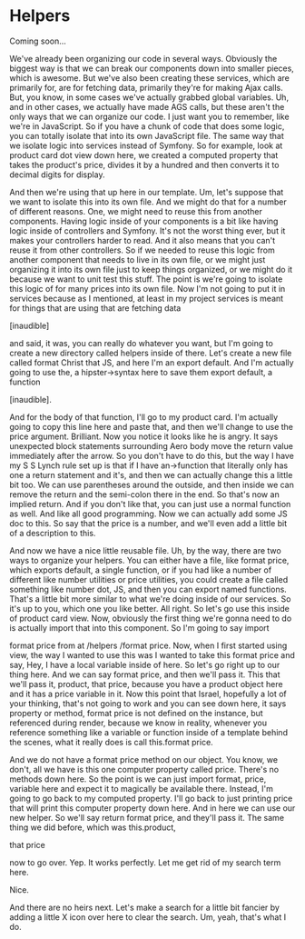 # Helpers

Coming soon...

We've already been organizing our code in several ways. Obviously the biggest way is
that we can break our components down into smaller pieces, which is awesome. But
we've also been creating these services, which are primarily for, are for fetching
data, primarily they're for making Ajax calls. But, you know, in some cases we've
actually grabbed global variables. Uh, and in other cases, we actually have made AGS
calls, but these aren't the only ways that we can organize our code. I just want you
to remember, like we're in JavaScript. So if you have a chunk of code that does some
logic, you can totally isolate that into its own JavaScript file. The same way that
we isolate logic into services instead of Symfony. So for example, look at product
card dot view down here, we created a computed property that takes the product's
price, divides it by a hundred and then converts it to decimal digits for display.

And then we're using that up here in our template. Um, let's suppose that we want to
isolate this into its own file. And we might do that for a number of different
reasons. One, we might need to reuse this from another components. Having logic
inside of your components is a bit like having logic inside of controllers and
Symfony. It's not the worst thing ever, but it makes your controllers harder to read.
And it also means that you can't reuse it from other controllers. So if we needed to
reuse this logic from another component that needs to live in its own file, or we
might just organizing it into its own file just to keep things organized, or we might
do it because we want to unit test this stuff. The point is we're going to isolate
this logic of for many prices into its own file. Now I'm not going to put it in
services because as I mentioned, at least in my project services is meant for things
that are using that are fetching data

[inaudible]

and said, it was, you can really do whatever you want, but I'm going to create a new
directory called helpers inside of there. Let's create a new file called format
Christ that JS, and here I'm an export default. And I'm actually going to use the, a
hipster->syntax here to save them export default, a function

[inaudible].

And for the body of that function, I'll go to my product card. I'm actually going to
copy this line here and paste that, and then we'll change to use the price argument.
Brilliant. Now you notice it looks like he is angry. It says unexpected block
statements surrounding Aero body move the return value immediately after the arrow.
So you don't have to do this, but the way I have my S S Lynch rule set up is that if
I have an->function that literally only has one a return statement and it's, and then
we can actually change this a little bit too. We can use parentheses around the
outside, and then inside we can remove the return and the semi-colon there in the
end. So that's now an implied return. And if you don't like that, you can just use a
normal function as well. And like all good programming. Now we can actually add some
JS doc to this. So say that the price is a number, and we'll even add a little bit of
a description to this.

And now we have a nice little reusable file. Uh, by the way, there are two ways to
organize your helpers. You can either have a file, like format price, which exports
default, a single function, or if you had like a number of different like number
utilities or price utilities, you could create a file called something like number
dot, JS, and then you can export named functions. That's a little bit more similar to
what we're doing inside of our services. So it's up to you, which one you like
better. All right. So let's go use this inside of product card view. Now, obviously
the first thing we're gonna need to do is actually import that into this component.
So I'm going to say import

format price from at /helpers /format price. Now, when I first started using view,
the way I wanted to use this was I wanted to take this format price and say, Hey, I
have a local variable inside of here. So let's go right up to our thing here. And we
can say format price, and then we'll pass it. This that we'll pass it, product, that
price, because you have a product object here and it has a price variable in it. Now
this point that Israel, hopefully a lot of your thinking, that's not going to work
and you can see down here, it says property or method, format price is not defined on
the instance, but referenced during render, because we know in reality, whenever you
reference something like a variable or function inside of a template behind the
scenes, what it really does is call this.format price.

And we do not have a format price method on our object. You know, we don't, all we
have is this one computer property called price. There's no methods down here. So the
point is we can just import format, price, variable here and expect it to magically
be available there. Instead, I'm going to go back to my computed property. I'll go
back to just printing price that will print this computer property down here. And in
here we can use our new helper. So we'll say return format price, and they'll pass
it. The same thing we did before, which was this.product,

that price

now to go over. Yep. It works perfectly. Let me get rid of my search term here.

Nice.

And there are no heirs next. Let's make a search for a little bit fancier by adding a
little X icon over here to clear the search. Um, yeah, that's what I do.

